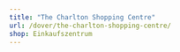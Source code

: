 ```yaml
---
title: "The Charlton Shopping Centre"
url: /dover/the-charlton-shopping-centre/
shop: Einkaufszentrum
---
```

